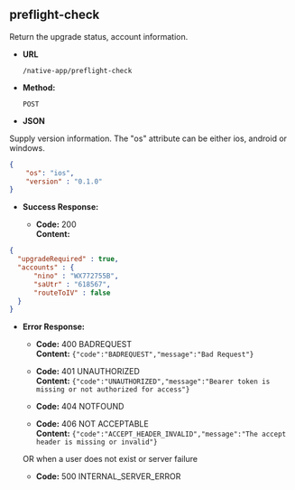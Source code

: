 preflight-check
----
  Return the upgrade status, account information.
  
* **URL**

  `/native-app/preflight-check`

* **Method:**
  
  `POST`
  
*  **JSON**

Supply version information. The "os" attribute can be either ios, android or windows.

```json
{
    "os": "ios",
    "version" : "0.1.0"
}
```

* **Success Response:**

  * **Code:** 200 <br />
    **Content:** 

```json
{
  "upgradeRequired" : true,
  "accounts" : {
      "nino" : "WX772755B",
      "saUtr" : "618567",
      "routeToIV" : false
  }
}
```
 
* **Error Response:**

  * **Code:** 400 BADREQUEST <br />
    **Content:** `{"code":"BADREQUEST","message":"Bad Request"}`

  * **Code:** 401 UNAUTHORIZED <br/>
    **Content:** `{"code":"UNAUTHORIZED","message":"Bearer token is missing or not authorized for access"}`

  * **Code:** 404 NOTFOUND <br/>

  * **Code:** 406 NOT ACCEPTABLE <br />
    **Content:** `{"code":"ACCEPT_HEADER_INVALID","message":"The accept header is missing or invalid"}`

  OR when a user does not exist or server failure

  * **Code:** 500 INTERNAL_SERVER_ERROR <br/>



